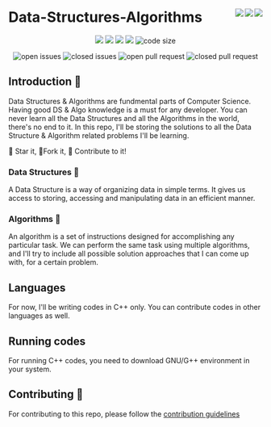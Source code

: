 # Data-Structures-Algorithms <img align = "right" src ="https://img.shields.io/github/watchers/Sreejit7/Data-Structures-Algorithms?style=social"> <img align = "right" src ="https://img.shields.io/github/stars/Sreejit7/Data-Structures-Algorithms?style=social"><img align = "right" src= "https://img.shields.io/github/forks/Sreejit7/Data-Structures-Algorithms?style=social">

<p align="center">
<img src="https://img.shields.io/github/contributors/Sreejit7/Data-Structures-Algorithms?style=for-the-badge">
<img src="https://img.shields.io/tokei/lines/github/Sreejit7/Data-Structures-Algorithms?style=for-the-badge">
<img src="https://img.shields.io/github/last-commit/Sreejit7/Data-Structures-Algorithms?style=for-the-badge">
<img src="https://img.shields.io/github/languages/count/Sreejit7/Data-Structures-Algorithms?style=for-the-badge">
<img src="https://img.shields.io/github/languages/code-size/Sreejit7/Data-Structures-Algorithms?style=for-the-badge" alt="code size">
 </p>
 
<p align="center">
<img src="https://img.shields.io/github/issues/Sreejit7/Data-Structures-Algorithms?style=for-the-badge" alt="open issues">
<img src="https://img.shields.io/github/issues-closed/Sreejit7/Data-Structures-Algorithms?style=for-the-badge" alt="closed issues">
<img src="https://img.shields.io/github/issues-pr/Sreejit7/Data-Structures-Algorithms?style=for-the-badge" alt="open pull request">
<img src="https://img.shields.io/github/issues-pr-closed/Sreejit7/Data-Structures-Algorithms?style=for-the-badge" alt="closed pull request">
</p>



## Introduction :memo:
Data Structures & Algorithms are fundmental parts of Computer Science. Having good DS & Algo knowledge is a must for any developer. You can never learn all the Data Structures and all the Algorithms in the world, there's no end to it. In this repo, I'll be storing the solutions to all the Data Structure & Algorithm related problems I'll be learning. 

:star2: Star it,
:fork_and_knife:Fork it,
:handshake: Contribute to it!

### Data Structures :book:
A Data Structure is a way of organizing data in simple terms. It gives us access to storing, accessing and manipulating data in an efficient manner.

### Algorithms :book:
An algorithm is a set of instructions designed for accomplishing any particular task. We can perform the same task using multiple algorithms, and I'll try to include all possible solution approaches that I can come up with, for a certain problem. 

## Languages 
For now, I'll be writing codes in C++ only. You can contribute codes in other languages as well. 

## Running codes
For running C++ codes, you need to download GNU/G++ environment in your system.

## Contributing :handshake:
For contributing to this repo, please follow the [contribution guidelines](https://github.com/Sreejit7/Data-Structures-Algorithms/blob/master/CONTRIBUTING.md)
